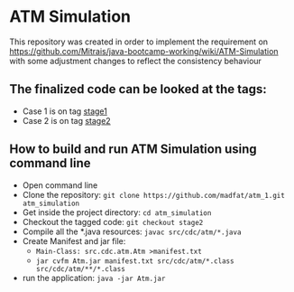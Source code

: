 # ATM Simulation
This repository was created in order to implement the requirement on https://github.com/Mitrais/java-bootcamp-working/wiki/ATM-Simulation with some adjustment changes to reflect the consistency behaviour
## The finalized code can be looked at the tags:
- Case 1 is on tag [stage1](https://github.com/madfat/atm_1/tree/stage1)
- Case 2 is on tag [stage2](https://github.com/madfat/atm_1/tree/stage2)
## How to build and run ATM Simulation using command line
- Open command line
- Clone the repository: ```git clone https://github.com/madfat/atm_1.git atm_simulation```
- Get inside the project directory: ```cd atm_simulation```
- Checkout the tagged code: ```git checkout stage2```
- Compile all the *.java resources: ```javac src/cdc/atm/*.java```
- Create Manifest and jar file: 
  - ```Main-Class: src.cdc.atm.Atm >manifest.txt```
  - ```jar cvfm Atm.jar manifest.txt src/cdc/atm/*.class src/cdc/atm/**/*.class```
- run the application: ```java -jar Atm.jar```
